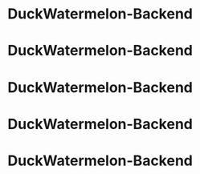# DuckWatermelon-Backend
# DuckWatermelon-Backend
# DuckWatermelon-Backend
# DuckWatermelon-Backend
# DuckWatermelon-Backend
